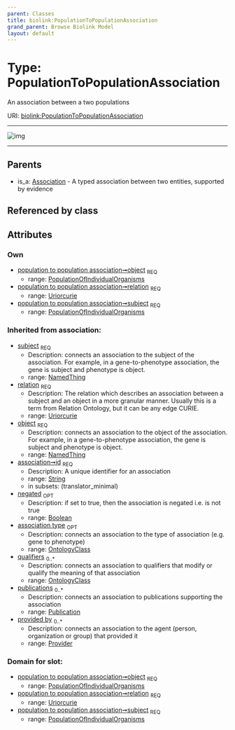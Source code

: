 ```yaml
---
parent: Classes
title: biolink:PopulationToPopulationAssociation
grand_parent: Browse Biolink Model
layout: default
---
```


# Type: PopulationToPopulationAssociation


An association between a two populations

URI: [biolink:PopulationToPopulationAssociation](https://w3id.org/biolink/vocab/PopulationToPopulationAssociation)


---

![img](http://yuml.me/diagram/nofunky;dir:TB/class/[Publication],[Provider],[PopulationOfIndividualOrganisms]%3Cobject%201..1-%20[PopulationToPopulationAssociation|relation:uriorcurie;id(i):string;negated(i):boolean%20%3F],[PopulationOfIndividualOrganisms]%3Csubject%201..1-%20[PopulationToPopulationAssociation],[Association]%5E-[PopulationToPopulationAssociation],[PopulationOfIndividualOrganisms],[OntologyClass],[Association])

---


## Parents

 *  is_a: [Association](Association.md) - A typed association between two entities, supported by evidence

## Referenced by class


## Attributes


### Own

 * [population to population association➞object](population_to_population_association_object.md)  <sub>REQ</sub>
    * range: [PopulationOfIndividualOrganisms](PopulationOfIndividualOrganisms.md)
 * [population to population association➞relation](population_to_population_association_relation.md)  <sub>REQ</sub>
    * range: [Uriorcurie](types/Uriorcurie.md)
 * [population to population association➞subject](population_to_population_association_subject.md)  <sub>REQ</sub>
    * range: [PopulationOfIndividualOrganisms](PopulationOfIndividualOrganisms.md)

### Inherited from association:

 * [subject](subject.md)  <sub>REQ</sub>
    * Description: connects an association to the subject of the association. For example, in a gene-to-phenotype association, the gene is subject and phenotype is object.
    * range: [NamedThing](NamedThing.md)
 * [relation](relation.md)  <sub>REQ</sub>
    * Description: The relation which describes an association between a subject and an object in a more granular manner. Usually this is a term from Relation Ontology, but it can be any edge CURIE.
    * range: [Uriorcurie](types/Uriorcurie.md)
 * [object](object.md)  <sub>REQ</sub>
    * Description: connects an association to the object of the association. For example, in a gene-to-phenotype association, the gene is subject and phenotype is object.
    * range: [NamedThing](NamedThing.md)
 * [association➞id](association_id.md)  <sub>REQ</sub>
    * Description: A unique identifier for an association
    * range: [String](types/String.md)
    * in subsets: (translator_minimal)
 * [negated](negated.md)  <sub>OPT</sub>
    * Description: if set to true, then the association is negated i.e. is not true
    * range: [Boolean](types/Boolean.md)
 * [association type](association_type.md)  <sub>OPT</sub>
    * Description: connects an association to the type of association (e.g. gene to phenotype)
    * range: [OntologyClass](OntologyClass.md)
 * [qualifiers](qualifiers.md)  <sub>0..*</sub>
    * Description: connects an association to qualifiers that modify or qualify the meaning of that association
    * range: [OntologyClass](OntologyClass.md)
 * [publications](publications.md)  <sub>0..*</sub>
    * Description: connects an association to publications supporting the association
    * range: [Publication](Publication.md)
 * [provided by](provided_by.md)  <sub>0..*</sub>
    * Description: connects an association to the agent (person, organization or group) that provided it
    * range: [Provider](Provider.md)

### Domain for slot:

 * [population to population association➞object](population_to_population_association_object.md)  <sub>REQ</sub>
    * range: [PopulationOfIndividualOrganisms](PopulationOfIndividualOrganisms.md)
 * [population to population association➞relation](population_to_population_association_relation.md)  <sub>REQ</sub>
    * range: [Uriorcurie](types/Uriorcurie.md)
 * [population to population association➞subject](population_to_population_association_subject.md)  <sub>REQ</sub>
    * range: [PopulationOfIndividualOrganisms](PopulationOfIndividualOrganisms.md)
